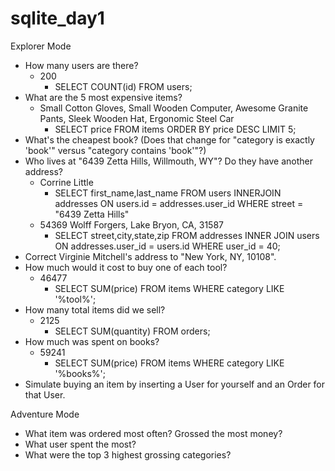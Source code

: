# sqlite_day1

Explorer Mode

- How many users are there? 
  - 200
    - SELECT COUNT(id) FROM users;
- What are the 5 most expensive items?
  - Small Cotton Gloves, Small Wooden Computer, Awesome Granite Pants, Sleek Wooden Hat, Ergonomic Steel Car
    - SELECT price FROM items ORDER BY price DESC LIMIT 5;
- What's the cheapest book? (Does that change for "category is exactly 'book'" versus "category contains 'book'"?)
- Who lives at "6439 Zetta Hills, Willmouth, WY"? Do they have another address?
  - Corrine Little
    - SELECT first_name,last_name FROM users INNERJOIN addresses ON users.id = addresses.user_id WHERE street = "6439 Zetta Hills"
  - 54369 Wolff Forgers, Lake Bryon, CA, 31587
    - SELECT street,city,state,zip FROM addresses INNER JOIN users ON addresses.user_id = users.id WHERE user_id = 40;
- Correct Virginie Mitchell's address to "New York, NY, 10108".
- How much would it cost to buy one of each tool?
  - 46477
    - SELECT SUM(price) FROM items WHERE category LIKE '%tool%';
- How many total items did we sell?
  - 2125
    - SELECT SUM(quantity) FROM orders;
- How much was spent on books?
  - 59241
    - SELECT SUM(price) FROM items WHERE category LIKE '%books%';
- Simulate buying an item by inserting a User for yourself and an Order for that User.


Adventure Mode

- What item was ordered most often? Grossed the most money?
- What user spent the most?
- What were the top 3 highest grossing categories?
